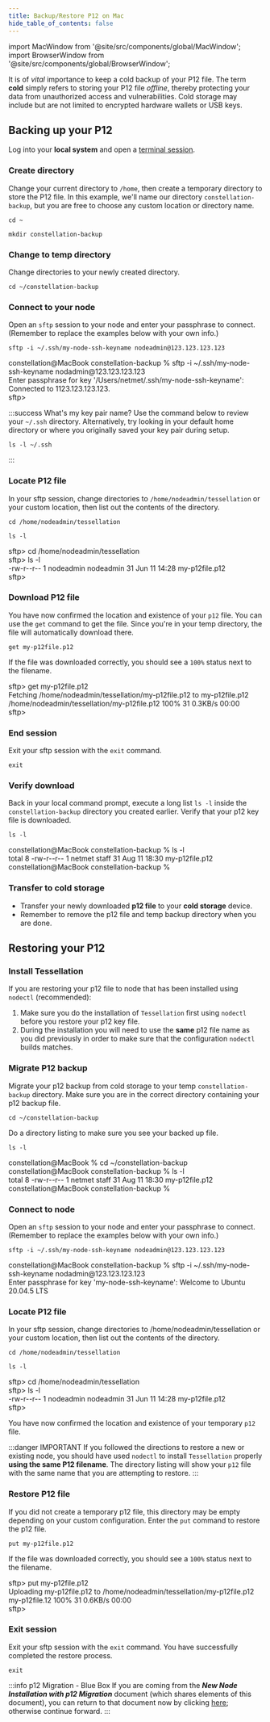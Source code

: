 ```yaml
---
title: Backup/Restore P12 on Mac
hide_table_of_contents: false
---
```


import MacWindow from '@site/src/components/global/MacWindow';
import BrowserWindow from '@site/src/components/global/BrowserWindow';

<head>
  <title>Backup or Restore your P12 Key - Macintosh</title>
  <meta
    name="description"
    content="This document will help to backup or restore a p12 file private key file necessary to join the network."
  />
</head>

It is of _vital_ importance to keep a cold backup of your P12 file.  The term **cold** simply refers to storing your P12 file _offline_, thereby protecting your data from unauthorized access and vulnerabilities. Cold storage may include but are not limited to encrypted hardware wallets or USB keys.

## Backing up your P12

Log into your **local system** and open a [terminal session](/validate/resources/accessMac).

### Create directory

Change your current directory to `/home`, then create a temporary directory to store the P12 file. In this example, we'll name our directory `constellation-backup`, but you are free to choose any custom location or directory name.

```
cd ~
```

```
mkdir constellation-backup
```

### Change to temp directory

Change directories to your newly created directory.

```
cd ~/constellation-backup
```

### Connect to your node

Open an `sftp` session to your node and enter your passphrase to connect. (Remember to replace the examples below with your own info.)
```
sftp -i ~/.ssh/my-node-ssh-keyname nodeadmin@123.123.123.123
```

<MacWindow>
constellation@MacBook constellation-backup % sftp -i ~/.ssh/my-node-ssh-keyname nodadmin@123.123.123.123<br />
Enter passphrase for key '/Users/netmet/.ssh/my-node-ssh-keyname': <br />
Connected to 1123.123.123.123.<br />
sftp><br />
</MacWindow>

:::success What's my key pair name?
Use the command below to review your `~/.ssh` directory. Alternatively, try looking in your default home directory or where you originally saved your key pair during setup.

```
ls -l ~/.ssh
```
:::

### Locate P12 file

In your sftp session, change directories to `/home/nodeadmin/tessellation` or your custom location, then list out the contents of the directory.

```
cd /home/nodeadmin/tessellation
```
```
ls -l
```
<MacWindow>
sftp> cd /home/nodeadmin/tessellation<br />
sftp> ls -l<br />
-rw-r--r--    1 nodeadmin nodeadmin       31 Jun 11 14:28 my-p12file.p12<br />
sftp> <br />
</MacWindow>

### Download P12 file

You have now confirmed the location and existence of your `p12` file.  You can use the `get` command to get the file.  Since you're in your temp directory, the file will automatically download there.

```
get my-p12file.p12
```

If the file was downloaded correctly, you should see a `100%` status next to the filename.

<MacWindow>
sftp> get my-p12file.p12<br />
Fetching /home/nodeadmin/tessellation/my-p12file.p12 to my-p12file.p12<br />
/home/nodeadmin/tessellation/my-p12file.p12   100%   31     0.3KB/s   00:00<br /> 
sftp> <br />
</MacWindow>

### End session

Exit your sftp session with the `exit` command.
```
exit
```

### Verify download

Back in your local command prompt, execute a long list `ls -l` inside the `constellation-backup` directory you created earlier. Verify that your p12 key file is downloaded.
```
ls -l
```
<MacWindow>
constellation@MacBook constellation-backup % ls -l<br />
total 8
-rw-r--r--  1 netmet  staff  31 Aug 11 18:30 my-p12file.p12
constellation@MacBook constellation-backup %
</MacWindow>

### Transfer to cold storage
- Transfer your newly downloaded **p12 file** to your **cold storage** device.  
- Remember to remove the p12 file and temp backup directory when you are done.


## Restoring your P12

### Install Tessellation

If you are restoring your p12 file to node that has been installed using `nodectl` (recommended): 
1. Make sure you do the installation of `Tessellation` first using `nodectl` before you restore your p12 key file.
2. During the installation you will need to use the **same** p12 file name as you did previously in order to make sure that the configuration `nodectl` builds matches.

### Migrate P12 backup

Migrate your p12 backup from cold storage to your temp `constellation-backup` directory. Make sure you are in the correct directory containing your p12 backup file.

```
cd ~/constellation-backup
```

Do a directory listing to make sure you see your backed up file.

```
ls -l
```

<MacWindow>
constellation@MacBook % cd ~/constellation-backup<br />
constellation@MacBook constellation-backup % ls -l<br />
total 8
-rw-r--r--  1 netmet  staff  31 Aug 11 18:30 my-p12file.p12
constellation@MacBook constellation-backup %
</MacWindow>

### Connect to node

Open an `sftp` session to your node and enter your passphrase to connect. (Remember to replace the examples below with your own info.)

```
sftp -i ~/.ssh/my-node-ssh-keyname nodeadmin@123.123.123.123
```
<MacWindow>
constellation@MacBook constellation-backup % sftp -i ~/.ssh/my-node-ssh-keyname nodadmin@123.123.123.123<br />
Enter passphrase for key 'my-node-ssh-keyname': 
Welcome to Ubuntu 20.04.5 LTS<br />
</MacWindow>

### Locate P12 file

In your sftp session, change directories to /home/nodeadmin/tessellation or your custom location, then list out the contents of the directory.

```
cd /home/nodeadmin/tessellation
```
```
ls -l
```

<MacWindow>
sftp> cd /home/nodeadmin/tessellation<br />
sftp> ls -l<br />
-rw-r--r--    1 nodeadmin nodeadmin       31 Jun 11 14:28 my-p12file.p12<br />
sftp> <br />
</MacWindow>

You have now confirmed the location and existence of your temporary `p12` file.

:::danger IMPORTANT
If you followed the directions to restore a new or existing node, you should have used `nodectl` to install
`Tessellation` properly **using the same P12 filename**.  The directory listing will show your `p12` file with the 
same name that you are attempting to restore.
:::

### Restore P12 file

If you did not create a temporary p12 file, this directory may be empty depending on your custom configuration. Enter the `put` command to restore the p12 file.

```
put my-p12file.p12
```
If the file was downloaded correctly, you should see a `100%` status next to the filename.

<MacWindow>
sftp> put my-p12file.p12<br />
Uploading my-p12file.p12 to /home/nodeadmin/tessellation/my-p12file.p12<br />
my-p12file.12   100%   31     0.6KB/s   00:00    <br />
sftp> <br />
</MacWindow>

### Exit session

Exit your sftp session with the `exit` command. You have successfully completed the restore process.

```
exit
```

:::info p12 Migration - Blue Box
If you are coming from the ***New Node Installation with p12 Migration*** document (which shares elements of this document), you can return to that document now by clicking [here](/validate/automated/migrate/nodectl-migrate-upload); otherwise continue forward.
:::